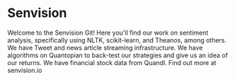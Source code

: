# Senvision
Welcome to the Senvision Git! 
Here you'll find our work on sentiment analysis, specifically using NLTK, scikit-learn, and Theanos, among others.
We have Tweet and news article streaming infrastructure.
We have algorithms on Quantopian to back-test our strategies and give us an idea of our returns.
We have financial stock data from Quandl.
Find out more at senvision.io
